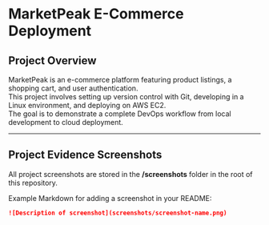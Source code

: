 # MarketPeak E-Commerce Deployment

## Project Overview
MarketPeak is an e-commerce platform featuring product listings, a shopping cart, and user authentication.  
This project involves setting up version control with Git, developing in a Linux environment, and deploying on AWS EC2.  
The goal is to demonstrate a complete DevOps workflow from local development to cloud deployment.

---

## Project Evidence Screenshots
All project screenshots are stored in the **/screenshots** folder in the root of this repository.  

Example Markdown for adding a screenshot in your README:
```markdown
![Description of screenshot](screenshots/screenshot-name.png)

